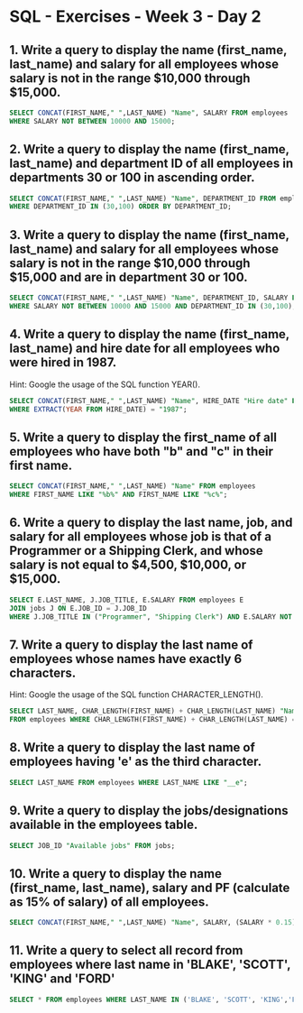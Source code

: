 # SQL - Exercises - Week 3 - Day 2

## 1. Write a query to display the name (first_name, last_name) and salary for all employees whose salary is not in the range $10,000 through $15,000.

```sql
SELECT CONCAT(FIRST_NAME," ",LAST_NAME) "Name", SALARY FROM employees
WHERE SALARY NOT BETWEEN 10000 AND 15000;
```

## 2. Write a query to display the name (first_name, last_name) and department ID of all employees in departments 30 or 100 in ascending order.

```sql
SELECT CONCAT(FIRST_NAME," ",LAST_NAME) "Name", DEPARTMENT_ID FROM employees
WHERE DEPARTMENT_ID IN (30,100) ORDER BY DEPARTMENT_ID;
```

## 3. Write a query to display the name (first_name, last_name) and salary for all employees whose salary is not in the range $10,000 through $15,000 and are in department 30 or 100.

```sql
SELECT CONCAT(FIRST_NAME," ",LAST_NAME) "Name", DEPARTMENT_ID, SALARY FROM employees
WHERE SALARY NOT BETWEEN 10000 AND 15000 AND DEPARTMENT_ID IN (30,100);
```

## 4. Write a query to display the name (first_name, last_name) and hire date for all employees who were hired in 1987.
Hint: Google the usage of the SQL function YEAR().

```sql
SELECT CONCAT(FIRST_NAME," ",LAST_NAME) "Name", HIRE_DATE "Hire date" FROM employees
WHERE EXTRACT(YEAR FROM HIRE_DATE) = "1987";
```

## 5. Write a query to display the first_name of all employees who have both "b" and "c" in their first name.

```sql
SELECT CONCAT(FIRST_NAME," ",LAST_NAME) "Name" FROM employees
WHERE FIRST_NAME LIKE "%b%" AND FIRST_NAME LIKE "%c%";
```

## 6. Write a query to display the last name, job, and salary for all employees whose job is that of a Programmer or a Shipping Clerk, and whose salary is not equal to $4,500, $10,000, or $15,000.

```sql
SELECT E.LAST_NAME, J.JOB_TITLE, E.SALARY FROM employees E
JOIN jobs J ON E.JOB_ID = J.JOB_ID
WHERE J.JOB_TITLE IN ("Programmer", "Shipping Clerk") AND E.SALARY NOT IN (4500, 10000, 15000);
```

## 7. Write a query to display the last name of employees whose names have exactly 6 characters.
Hint: Google the usage of the SQL function CHARACTER_LENGTH().

```sql
SELECT LAST_NAME, CHAR_LENGTH(FIRST_NAME) + CHAR_LENGTH(LAST_NAME) "Name length"
FROM employees WHERE CHAR_LENGTH(FIRST_NAME) + CHAR_LENGTH(LAST_NAME) = 6;
```

## 8. Write a query to display the last name of employees having 'e' as the third character.

```sql
SELECT LAST_NAME FROM employees WHERE LAST_NAME LIKE "__e";
```

## 9. Write a query to display the jobs/designations available in the employees table.

```sql
SELECT JOB_ID "Available jobs" FROM jobs;
```

## 10. Write a query to display the name (first_name, last_name), salary and PF (calculate as 15% of salary) of all employees.

```sql
SELECT CONCAT(FIRST_NAME," ",LAST_NAME) "Name", SALARY, (SALARY * 0.15) PF FROM employees;
```

## 11. Write a query to select all record from employees where last name in 'BLAKE', 'SCOTT', 'KING' and 'FORD'

```sql
SELECT * FROM employees WHERE LAST_NAME IN ('BLAKE', 'SCOTT', 'KING','FORD');
```
